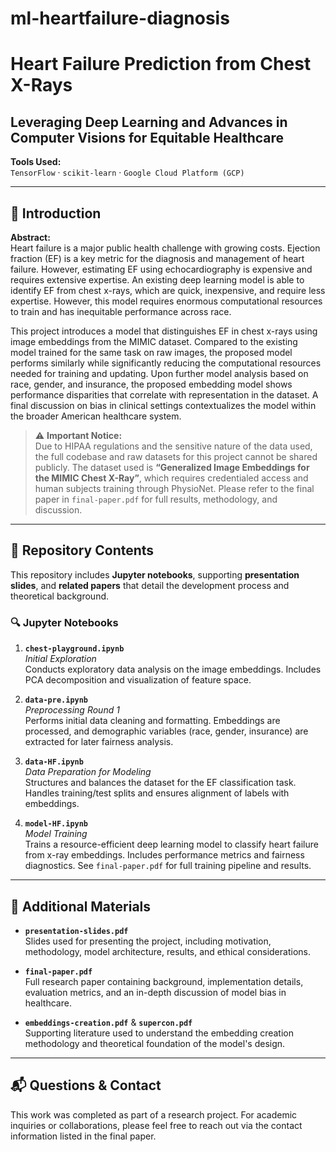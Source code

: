 # ml-heartfailure-diagnosis
# Heart Failure Prediction from Chest X-Rays
## Leveraging Deep Learning and Advances in Computer Visions for Equitable Healthcare 

**Tools Used:**  
`TensorFlow` · `scikit-learn` · `Google Cloud Platform (GCP)`

---

## 📝 Introduction

**Abstract:**  
Heart failure is a major public health challenge with growing costs. Ejection fraction (EF) is a key metric for the diagnosis and management of heart failure. However, estimating EF using echocardiography is expensive and requires extensive expertise. An existing deep learning model is able to identify EF from chest x-rays, which are quick, inexpensive, and require less expertise. However, this model requires enormous computational resources to train and has inequitable performance across race.

This project introduces a model that distinguishes EF in chest x-rays using image embeddings from the MIMIC dataset. Compared to the existing model trained for the same task on raw images, the proposed model performs similarly while significantly reducing the computational resources needed for training and updating. Upon further model analysis based on race, gender, and insurance, the proposed embedding model shows performance disparities that correlate with representation in the dataset. A final discussion on bias in clinical settings contextualizes the model within the broader American healthcare system.

> ⚠️ **Important Notice:**  
Due to HIPAA regulations and the sensitive nature of the data used, the full codebase and raw datasets for this project cannot be shared publicly. The dataset used is **“Generalized Image Embeddings for the MIMIC Chest X-Ray”**, which requires credentialed access and human subjects training through PhysioNet. Please refer to the final paper in `final-paper.pdf` for full results, methodology, and discussion.

---

## 📂 Repository Contents

This repository includes **Jupyter notebooks**, supporting **presentation slides**, and **related papers** that detail the development process and theoretical background.

### 🔍 Jupyter Notebooks

1. **`chest-playground.ipynb`**  
   _Initial Exploration_  
   Conducts exploratory data analysis on the image embeddings. Includes PCA decomposition and visualization of feature space.

2. **`data-pre.ipynb`**  
   _Preprocessing Round 1_  
   Performs initial data cleaning and formatting. Embeddings are processed, and demographic variables (race, gender, insurance) are extracted for later fairness analysis.

3. **`data-HF.ipynb`**  
   _Data Preparation for Modeling_  
   Structures and balances the dataset for the EF classification task. Handles training/test splits and ensures alignment of labels with embeddings.

4. **`model-HF.ipynb`**  
   _Model Training_  
   Trains a resource-efficient deep learning model to classify heart failure from x-ray embeddings. Includes performance metrics and fairness diagnostics. See `final-paper.pdf` for full training pipeline and results.

---

## 📄 Additional Materials

- **`presentation-slides.pdf`**  
  Slides used for presenting the project, including motivation, methodology, model architecture, results, and ethical considerations.

- **`final-paper.pdf`**  
  Full research paper containing background, implementation details, evaluation metrics, and an in-depth discussion of model bias in healthcare.

- **`embeddings-creation.pdf`** & **`supercon.pdf`**  
  Supporting literature used to understand the embedding creation methodology and theoretical foundation of the model's design.

---

## 📬 Questions & Contact

This work was completed as part of a research project. For academic inquiries or collaborations, please feel free to reach out via the contact information listed in the final paper.
